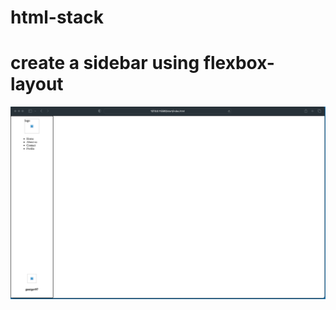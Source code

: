 # html-stack

# create a sidebar using flexbox-layout

![Screenshot](./Screenshot%202022-12-17%20alle%2010.46.51.png)